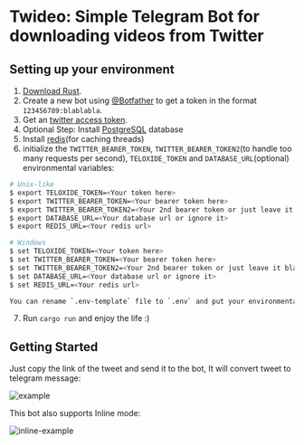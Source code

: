 # Twideo: Simple Telegram Bot for downloading videos from Twitter

## Setting up your environment
 1. [Download Rust](http://rustup.rs/).
 2. Create a new bot using [@Botfather](https://t.me/botfather) to get a token in the format `123456789:blablabla`.
 3. Get an [twitter access token](https://developer.twitter.com/en/apply-for-access).
 4. Optional Step: Install [PostgreSQL](https://www.postgresql.org/download/) database
 5. Install [redis](https://redis.io/docs/getting-started/)(for caching threads)
 6. initialize the `TWITTER_BEARER_TOKEN`, `TWITTER_BEARER_TOKEN2`(to handle too many requests per second), `TELOXIDE_TOKEN` and `DATABASE_URL`(optional) environmental variables:
```bash
# Unix-like
$ export TELOXIDE_TOKEN=<Your token here>
$ export TWITTER_BEARER_TOKEN=<Your bearer token here>
$ export TWITTER_BEARER_TOKEN2=<Your 2nd bearer token or just leave it blank>
$ export DATABASE_URL=<Your database url or ignore it>
$ export REDIS_URL=<Your redis url>

# Windows
$ set TELOXIDE_TOKEN=<Your token here>
$ set TWITTER_BEARER_TOKEN=<Your bearer token here>
$ set TWITTER_BEARER_TOKEN2=<Your 2nd bearer token or just leave it blank>
$ set DATABASE_URL=<Your database url or ignore it>
$ set REDIS_URL=<Your redis url>

You can rename `.env-template` file to `.env` and put your environmental variables there.
```
7. Run `cargo run` and enjoy the life :)

## Getting Started
Just copy the link of the tweet and send it to the bot, It will convert tweet to telegram message:

![example](https://user-images.githubusercontent.com/79907489/174974007-cfc58c13-08d5-4b3e-b6ed-9d797fc4fb86.gif)


This bot also supports Inline mode:

![inline-example](https://user-images.githubusercontent.com/79907489/174976466-95406e20-30d8-4014-b78b-e9bd51ce126c.gif)
